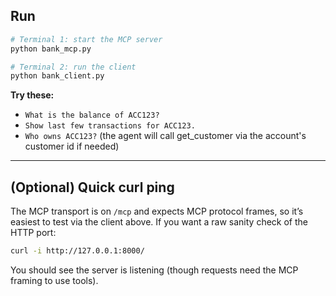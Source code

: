 ## Run
```bash
# Terminal 1: start the MCP server
python bank_mcp.py

# Terminal 2: run the client
python bank_client.py
```

**Try these:**
- `What is the balance of ACC123?`
- `Show last few transactions for ACC123.`
- `Who owns ACC123?` (the agent will call get_customer via the account's customer id if needed)

---

## (Optional) Quick curl ping
The MCP transport is on `/mcp` and expects MCP protocol frames, so it’s easiest to test via the client above. If you want a raw sanity check of the HTTP port:
```bash
curl -i http://127.0.0.1:8000/
```
You should see the server is listening (though requests need the MCP framing to use tools).
